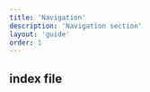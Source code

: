 ```yaml
---
title: 'Navigation'
description: 'Navigation section'
layout: 'guide'
order: 1
---
```


## index file
